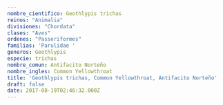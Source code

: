 ```yaml
---
nombre_cientifico: Geothlypis trichas
reinos: "Animalia"
divisiones: "Chordata"
clases: "Aves"
ordenes: "Passeriformes"
familias: 'Parulidae '
generos: Geothlypis
especie: trichas
nombre_comun: Antifacito Norteño
nombre_ingles: Common Yellowthroat
title: 'Geothlypis trichas, Common Yellowthroat, Antifacito Norteño'
draft: false
date: 2017-08-19T02:46:32.000Z
---
```


